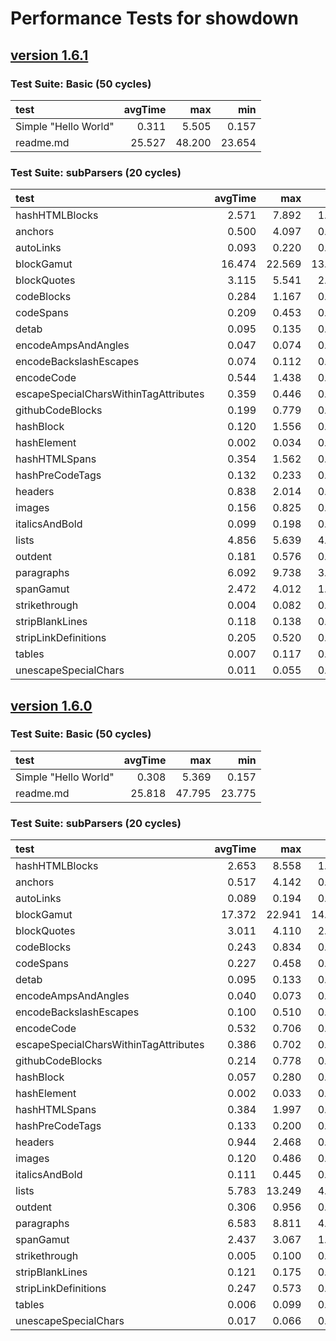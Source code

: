 # Performance Tests for showdown


## [version 1.6.1](https://github.com/showdownjs/showdown/tree/1.6.1)

### Test Suite: Basic (50 cycles)
| test | avgTime | max | min |
|:-----|--------:|----:|----:|
|Simple "Hello World"|0.311|5.505|0.157|
|readme.md|25.527|48.200|23.654|

### Test Suite: subParsers (20 cycles)
| test | avgTime | max | min |
|:-----|--------:|----:|----:|
|hashHTMLBlocks|2.571|7.892|1.848|
|anchors|0.500|4.097|0.272|
|autoLinks|0.093|0.220|0.071|
|blockGamut|16.474|22.569|13.148|
|blockQuotes|3.115|5.541|2.719|
|codeBlocks|0.284|1.167|0.173|
|codeSpans|0.209|0.453|0.174|
|detab|0.095|0.135|0.088|
|encodeAmpsAndAngles|0.047|0.074|0.037|
|encodeBackslashEscapes|0.074|0.112|0.068|
|encodeCode|0.544|1.438|0.480|
|escapeSpecialCharsWithinTagAttributes|0.359|0.446|0.330|
|githubCodeBlocks|0.199|0.779|0.146|
|hashBlock|0.120|1.556|0.037|
|hashElement|0.002|0.034|0.000|
|hashHTMLSpans|0.354|1.562|0.255|
|hashPreCodeTags|0.132|0.233|0.114|
|headers|0.838|2.014|0.724|
|images|0.156|0.825|0.088|
|italicsAndBold|0.099|0.198|0.090|
|lists|4.856|5.639|4.491|
|outdent|0.181|0.576|0.141|
|paragraphs|6.092|9.738|3.413|
|spanGamut|2.472|4.012|1.641|
|strikethrough|0.004|0.082|0.000|
|stripBlankLines|0.118|0.138|0.089|
|stripLinkDefinitions|0.205|0.520|0.148|
|tables|0.007|0.117|0.000|
|unescapeSpecialChars|0.011|0.055|0.007|


## [version 1.6.0](https://github.com/showdownjs/showdown/tree/1.6.0)

### Test Suite: Basic (50 cycles)
| test | avgTime | max | min |
|:-----|--------:|----:|----:|
|Simple "Hello World"|0.308|5.369|0.157|
|readme.md|25.818|47.795|23.775|

### Test Suite: subParsers (20 cycles)
| test | avgTime | max | min |
|:-----|--------:|----:|----:|
|hashHTMLBlocks|2.653|8.558|1.880|
|anchors|0.517|4.142|0.271|
|autoLinks|0.089|0.194|0.071|
|blockGamut|17.372|22.941|14.082|
|blockQuotes|3.011|4.110|2.774|
|codeBlocks|0.243|0.834|0.193|
|codeSpans|0.227|0.458|0.191|
|detab|0.095|0.133|0.090|
|encodeAmpsAndAngles|0.040|0.073|0.038|
|encodeBackslashEscapes|0.100|0.510|0.068|
|encodeCode|0.532|0.706|0.479|
|escapeSpecialCharsWithinTagAttributes|0.386|0.702|0.327|
|githubCodeBlocks|0.214|0.778|0.156|
|hashBlock|0.057|0.280|0.035|
|hashElement|0.002|0.033|0.000|
|hashHTMLSpans|0.384|1.997|0.236|
|hashPreCodeTags|0.133|0.200|0.116|
|headers|0.944|2.468|0.782|
|images|0.120|0.486|0.086|
|italicsAndBold|0.111|0.445|0.088|
|lists|5.783|13.249|4.464|
|outdent|0.306|0.956|0.225|
|paragraphs|6.583|8.811|4.499|
|spanGamut|2.437|3.067|1.647|
|strikethrough|0.005|0.100|0.000|
|stripBlankLines|0.121|0.175|0.092|
|stripLinkDefinitions|0.247|0.573|0.171|
|tables|0.006|0.099|0.000|
|unescapeSpecialChars|0.017|0.066|0.011|


